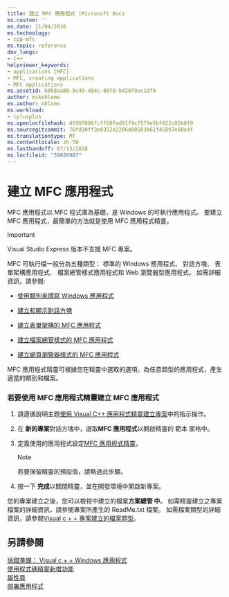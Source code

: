 ```yaml
---
title: 建立 MFC 應用程式 |Microsoft Docs
ms.custom: ''
ms.date: 11/04/2016
ms.technology:
- cpp-mfc
ms.topic: reference
dev_langs:
- C++
helpviewer_keywords:
- applications [MFC]
- MFC, creating applications
- MFC applications
ms.assetid: b8b8aa08-9c49-404c-8078-b42079ac18f0
author: mikeblome
ms.author: mblome
ms.workload:
- cplusplus
ms.openlocfilehash: d5907006fcff607ad91f9cf579e5bf022c02b8f0
ms.sourcegitcommit: 76fd30ff3e0352e2206460503b61f45897e60e4f
ms.translationtype: MT
ms.contentlocale: zh-TW
ms.lasthandoff: 07/13/2018
ms.locfileid: "39026987"
---
```

# <a name="creating-an-mfc-application"></a>建立 MFC 應用程式
MFC 應用程式以 MFC 程式庫為基礎，是 Windows 的可執行應用程式。 要建立 MFC 應用程式，最簡單的方法就是使用 MFC 應用程式精靈。  
  
> [!IMPORTANT]
>  Visual Studio Express 版本不支援 MFC 專案。  
  
 MFC 可執行檔一般分為五種類型： 標準的 Windows 應用程式、 對話方塊、 表單架構應用程式、 檔案總管樣式應用程式和 Web 瀏覽器型應用程式。 如需詳細資訊，請參閱:  
  
-   [使用類別來撰寫 Windows 應用程式](../../mfc/using-the-classes-to-write-applications-for-windows.md)  
  
-   [建立和顯示對話方塊](../../mfc/creating-and-displaying-dialog-boxes.md)  
  
-   [建立表單架構的 MFC 應用程式](../../mfc/reference/creating-a-forms-based-mfc-application.md)  
  
-   [建立檔案總管樣式的 MFC 應用程式](../../mfc/reference/creating-a-file-explorer-style-mfc-application.md)  
  
-   [建立網頁瀏覽器樣式的 MFC 應用程式](../../mfc/reference/creating-a-web-browser-style-mfc-application.md)  
  
 MFC 應用程式精靈可根據您在精靈中選取的選項，為任意類型的應用程式，產生適當的類別和檔案。  
  
### <a name="to-create-an-mfc-application-using-the-mfc-application-wizard"></a>若要使用 MFC 應用程式精靈建立 MFC 應用程式  
  
1.  請遵循說明主題[使用 Visual C++ 應用程式精靈建立專案](../../ide/creating-desktop-projects-by-using-application-wizards.md)中的指示操作。  
  
2.  在 **新的專案**對話方塊中，選取**MFC 應用程式**以開啟精靈的 範本 窗格中。  
  
3.  定義使用的應用程式設定[MFC 應用程式精靈](../../mfc/reference/mfc-application-wizard.md)。  
  
    > [!NOTE]
    >  若要保留精靈的預設值，請略過此步驟。  
  
4.  按一下 **完成**以關閉精靈，並在開發環境中開啟新專案。  
  
 您的專案建立之後，您可以檢視中建立的檔案**方案總管 中**。 如需精靈建立之專案檔案的詳細資訊，請參閱專案所產生的 ReadMe.txt 檔案。 如需檔案類型的詳細資訊，請參閱[Visual c + + 專案建立的檔案類型](../../ide/file-types-created-for-visual-cpp-projects.md)。  
  
## <a name="see-also"></a>另請參閱  
 [偵錯準備： Visual c + + Windows 應用程式](http://msdn.microsoft.com/a8bc54de-41a3-464d-9a12-db9bdcbc1ad5)   
 [使用程式碼精靈新增功能](../../ide/adding-functionality-with-code-wizards-cpp.md)   
 [屬性頁](../../ide/property-pages-visual-cpp.md)   
 [部署應用程式](http://msdn.microsoft.com/4ff8881d-0daf-47e7-bfe7-774c625031b4)

